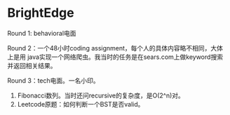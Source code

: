 # BrightEdge

Round 1: behavioral电面

Round 2：一个48小时coding assignment，每个人的具体内容略不相同，大体上是用
java实现一个网络爬虫。我当时的任务是在sears.com上做keyword搜索并返回相关结果。

Round 3：tech电面。一名小印。

1. Fibonacci数列。当时还问recursive的复杂度，是O(2^n)对。
2. Leetcode原题：如何判断一个BST是否valid。

